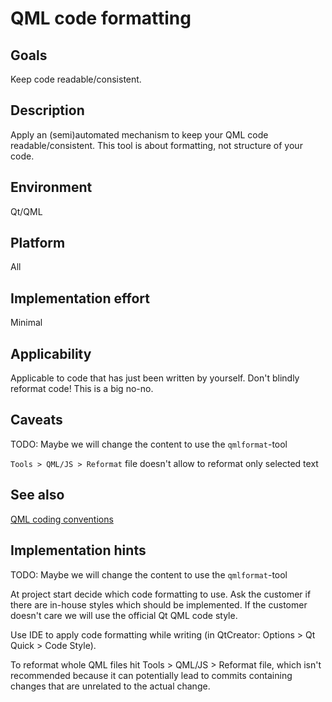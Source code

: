 # QML code formatting

## Goals

Keep code readable/consistent.

## Description

Apply an (semi)automated mechanism to keep your QML code readable/consistent. This tool is about formatting, not structure of your code.

## Environment

Qt/QML

## Platform

All

## Implementation effort

Minimal

## Applicability

Applicable to code that has just been written by yourself. Don't blindly reformat code! This is a big no-no.

## Caveats

TODO: Maybe we will change the content to use the `qmlformat`-tool

`Tools > QML/JS > Reformat` file doesn't allow to reformat only selected text

## See also

[QML coding conventions](https://toolbox.basyskom.com/16)

## Implementation hints

TODO: Maybe we will change the content to use the `qmlformat`-tool

At project start decide which code formatting to use. Ask the customer if there are in-house styles which should be implemented. If the customer doesn't care we will use the official Qt QML code style.

Use IDE to apply code formatting while writing (in QtCreator: Options > Qt Quick > Code Style).

To reformat whole QML files hit Tools > QML/JS > Reformat file, which isn't recommended because it can potentially lead to commits containing changes that are unrelated to the actual change.
